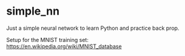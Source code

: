 # simple_nn
Just a simple neural network to learn Python and practice back prop.

Setup for the MNIST training set: https://en.wikipedia.org/wiki/MNIST_database
